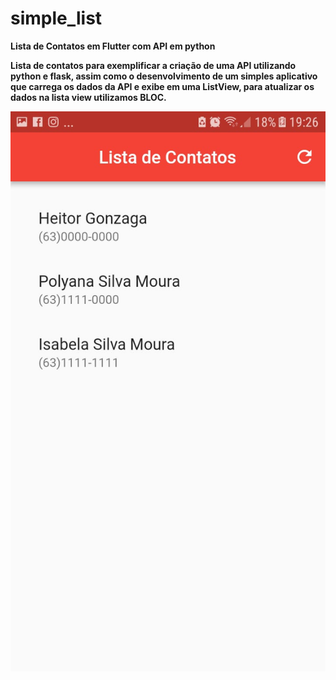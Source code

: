 # simple_list
<b>Lista de Contatos em Flutter com API em python<b>
<p>Lista de contatos para exemplificar a criação de uma API utilizando python e flask, assim como o desenvolvimento de um simples 
aplicativo que carrega os dados da API e exibe em uma ListView, para atualizar os dados na lista view utilizamos BLOC.
</p>


![Screenshot](https://github.com/HeitorGonzaga/simple_list/blob/master/simple_list_01.jpg?raw=true)
